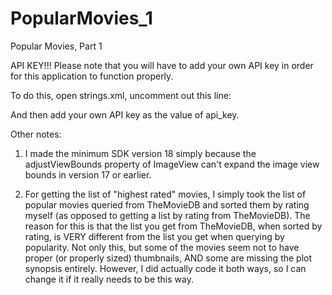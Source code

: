 # PopularMovies_1
Popular Movies, Part 1

API KEY!!!
Please note that you will have to add your own API key in order for this application to function properly.

To do this, open strings.xml, uncomment out this line:
<!--string name="api_key" translatable="false">INSERT YOUR API KEY HERE AND UNCOMMENT THIS LINE</string-->

And then add your own API key as the value of api_key.

Other notes:

1. I made the minimum SDK version 18 simply because the adjustViewBounds property of ImageView can't expand the image view bounds in version 17 or earlier.

2. For getting the list of "highest rated" movies, I simply took the list of popular movies queried from TheMovieDB and sorted them by rating myself (as opposed to getting a list by rating from TheMovieDB). The reason for this is that the list you get from TheMovieDB, when sorted by rating, is VERY different from the list you get when querying by popularity. Not only this, but some of the movies seem not to have proper (or properly sized) thumbnails, AND some are missing the plot synopsis entirely. However, I did actually code it both ways, so I can change it if it really needs to be this way.
